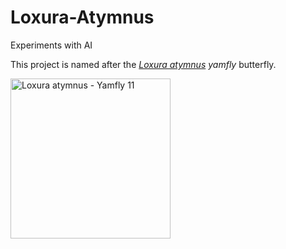 # Loxura-Atymnus
Experiments with AI

This project is named after the <a href="https://en.wikipedia.org/wiki/Loxura_atymnus">_Loxura atymnus_</a> _yamfly_ butterfly.

<a title="Vinayaraj, CC BY-SA 3.0 &lt;https://creativecommons.org/licenses/by-sa/3.0&gt;, via Wikimedia Commons" href="https://commons.wikimedia.org/wiki/File:Loxura_atymnus_-_Yamfly_11.JPG"><img width="256" alt="Loxura atymnus - Yamfly 11" src="https://upload.wikimedia.org/wikipedia/commons/thumb/9/96/Loxura_atymnus_-_Yamfly_11.JPG/256px-Loxura_atymnus_-_Yamfly_11.JPG?20130810191527"></a>


